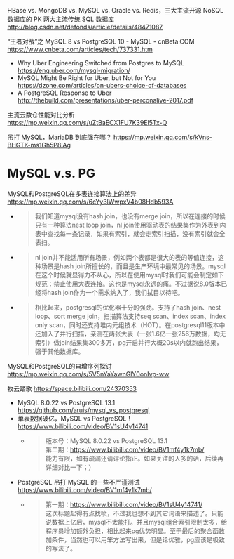 
HBase vs. MongoDB vs. MySQL vs. Oracle vs. Redis，三大主流开源 NoSQL 数据库的 PK 两大主流传统 SQL 数据库 
http://blog.csdn.net/defonds/article/details/48471087

“王者对战”之 MySQL 8 vs PostgreSQL 10 - MySQL - cnBeta.COM https://www.cnbeta.com/articles/tech/737331.htm
- Why Uber Engineering Switched from Postgres to MySQL https://eng.uber.com/mysql-migration/
- MySQL Might Be Right for Uber, but Not for You https://dzone.com/articles/on-ubers-choice-of-databases
- A PostgreSQL Response to Uber http://thebuild.com/presentations/uber-perconalive-2017.pdf

主流云数仓性能对比分析 https://mp.weixin.qq.com/s/uZtBaECX1FU7K39El5Tx-Q

吊打 MySQL，MariaDB 到底强在哪？ https://mp.weixin.qq.com/s/kVns-BHGTK-ms1Gh5P8lAg

# MySQL v.s. PG

MySQL和PostgreSQL在多表连接算法上的差异 https://mp.weixin.qq.com/s/6cYy3lWwpxV4b08Hdb593A
- > 我们知道mysql没有hash join，也没有merge join，所以在连接的时候只有一种算法nest loop join，nl join使用驱动表的结果集作为外表到内表中查找每一条记录，如果有索引，就会走索引扫描，没有索引就会全表扫。
- > nl join并不能适用所有场景，例如两个表都是很大的表的等值连接，这种场景是hash join所擅长的，而且是生产环境中最常见的场景。mysql在这个时候就显得力不从心，所以在使用mysql时我们可能会制定如下规范：禁止使用大表连接。这也是mysql永远的痛。不过据说8.0版本已经将hash join作为一个需求纳入了，我们拭目以待吧。
- > 相比起来，postgresql的优化器十分的强劲。支持了hash join、nest loop、sort merge join，扫描算法支持seq scan、index scan、index only scan，同时还支持堆内元组技术（HOT）。在postgresql11版本中还加入了并行扫描，亲测在两张大表（一张1.6亿一张256万数据，均无索引）做join结果集300多万，pg开启并行大概20s以内就跑出结果，强于其他数据库。

MySQL和PostgreSQL的自增序列探讨 https://mp.weixin.qq.com/s/5V5nYaYawnGlY0onIvp-ww

牧云踏歌 https://space.bilibili.com/24370353
- MySQL 8.0.22 vs PostgreSQL 13.1 https://github.com/aruis/mysql_vs_postgresql
- 单表数据破亿，MySQL vs PostgreSQL！ https://www.bilibili.com/video/BV1sU4y14741
  * > 版本号：MySQL 8.0.22 vs PostgreSQL 13.1  <br>  第二期：https://www.bilibili.com/video/BV1mf4y1k7mb/  <br>  能力有限，如有疏漏还请评论指正。如果关注的人多的话，后续再详细对比一下；）
- PostgreSQL 吊打 MySQL 的一些不严谨测试 https://www.bilibili.com/video/BV1mf4y1k7mb/
  * > 第一期：https://www.bilibili.com/video/BV1sU4y14741/  <br>  这次标题起得有点找喷，不过我也想不到其它词语来描述了。只能说数据上亿后，mysql不太能打。并且mysql组合索引限制太多，给程序员增加额外负担，相比起来pg优势明显。至于最后的聚合函数加条件，当然也可以用笨方法写出来，但是论优雅，pg应该是极致的写法了。
